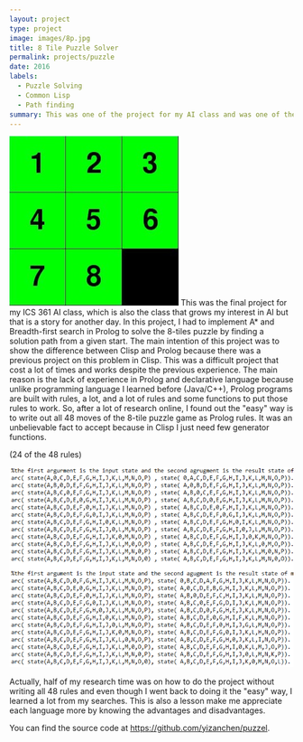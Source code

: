 ```yaml
---
layout: project
type: project
image: images/8p.jpg
title: 8 Tile Puzzle Solver
permalink: projects/puzzle
date: 2016
labels:
  - Puzzle Solving	
  - Common Lisp
  - Path finding
summary: This was one of the project for my AI class and was one of the most diffcult project in that class.
---
```


<img class="8p" src="/images/8p.jpg">
This was the final project for my ICS 361 AI class, which is also the class that grows my interest in AI but that is a story for another day.
In this project, I had to implement A* and Breadth-first search in Prolog to solve the 8-tiles puzzle by finding a solution path from a given start. The main intention of this project was to show the difference between Clisp and Prolog because there was a previous project on this problem in Clisp. 
This was a difficult project that cost a lot of times and works despite the previous experience. The main reason is the lack of experience in Prolog and declarative language because unlike programming language I learned before (Java/C++), Prolog programs are built with rules, a lot, and a lot of rules and some functions to put those rules to work. So, after a lot of research online, I found out the "easy" way is to write out all 48 moves of the 8-tile puzzle game as Prolog rules. It was an unbelievable fact to accept because in Clisp I just need few generator functions.

(24 of the 48 rules)

<img class="8pc" src="/images/8pc.jpg">

Actually, half of my research time was on how to do the project without writing all 48 rules and even though I went back to doing it the "easy" way, I learned a lot from my searches. This is also a lesson make me appreciate each language more by knowing the advantages and disadvantages.

You can find the source code at https://github.com/yizanchen/puzzel.
